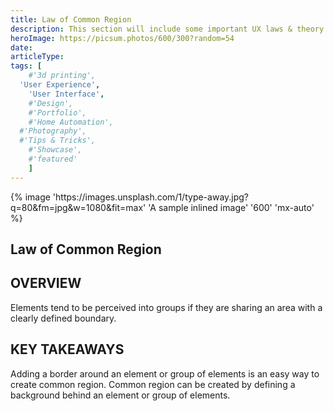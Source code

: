```yaml
---
title: Law of Common Region
description: This section will include some important UX laws & theory
heroImage: https://picsum.photos/600/300?random=54
date:
articleType:
tags: [
	#'3d printing',
  'User Experience',
	'User Interface',
	#'Design',
	#'Portfolio',
	#'Home Automation',
  #'Photography',
  #'Tips & Tricks',
	#'Showcase',
	#'featured'
	]
---
```



<article>
{% image 'https://images.unsplash.com/1/type-away.jpg?q=80&fm=jpg&w=1080&fit=max' 'A sample inlined image' '600' 'mx-auto' %}

# Law of Common Region


## OVERVIEW

Elements tend to be perceived into groups if they are sharing an area with a clearly defined boundary.

## KEY TAKEAWAYS


Adding a border around an element or group of elements is an easy way to create common region. Common region can be created by defining a background behind an element or group of elements.

</article>
